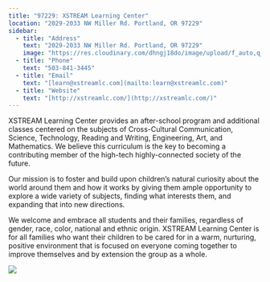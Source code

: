 ```yaml
---
title: "97229: XSTREAM Learning Center"
location: "2029-2033 NW Miller Rd. ​Portland, OR 97229"
sidebar:
  - title: "Address"
    text: "2029-2033 NW Miller Rd. ​Portland, OR 97229"
    image: "https://res.cloudinary.com/dhngj18do/image/upload/f_auto,q_auto/v1/images/activities/xtreme1_pef6qlv9usrdigj6zefq"
  - title: "Phone"
    text: "503-841-3445"
  - title: "Email"
    text: "[learn@xstreamlc.com](mailto:learn@xstreamlc.com)"
  - title: "Website"
    text: "[http://xstreamlc.com/](http://xstreamlc.com/)"
---
```


XSTREAM Learning Center provides an after-school program and additional classes centered on the subjects of Cross-Cultural Communication, Science, Technology, Reading and Writing, Engineering, Art, and Mathematics. We believe this curriculum is the key to becoming a contributing member of the high-tech highly-connected society of the future.

Our mission is to foster and build upon children’s natural curiosity about the world around them and how it works by giving them ample opportunity to explore a wide variety of subjects, finding what interests them, and expanding that into new directions.

We welcome and embrace all students and their families, regardless of gender, race, color, national and ethnic origin. XSTREAM Learning Center is for all families who want their children to be cared for in a warm, nurturing, positive environment that is focused on everyone coming together to improve themselves and by extension the group as a whole.

![](https://res.cloudinary.com/dhngj18do/image/upload/f_auto,q_auto/v1/images/activities/xtreme_ghkyjuyxbjltez5kfosq)
